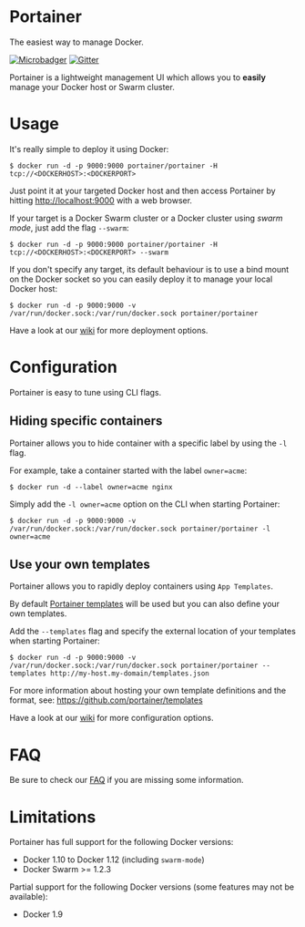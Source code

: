 # Portainer

The easiest way to manage Docker.

[![Microbadger](https://images.microbadger.com/badges/image/portainer/portainer.svg)](http://microbadger.com/images/portainer/portainer "Image size")
[![Gitter](https://badges.gitter.im/portainer/Lobby.svg)](https://gitter.im/portainer/Lobby?utm_source=badge&utm_medium=badge&utm_campaign=pr-badge)

Portainer is a lightweight management UI which allows you to **easily** manage your Docker host or Swarm cluster.

# Usage

It's really simple to deploy it using Docker:

```shell
$ docker run -d -p 9000:9000 portainer/portainer -H tcp://<DOCKERHOST>:<DOCKERPORT>
```

Just point it at your targeted Docker host and then access Portainer by hitting [http://localhost:9000](http://localhost:9000) with a web browser.

If your target is a Docker Swarm cluster or a Docker cluster using *swarm mode*, just add the flag `--swarm`:

```shell
$ docker run -d -p 9000:9000 portainer/portainer -H tcp://<DOCKERHOST>:<DOCKERPORT> --swarm
```

If you don't specify any target, its default behaviour is to use a bind mount on the Docker socket so you can easily deploy it to manage your local Docker host:

```shell
$ docker run -d -p 9000:9000 -v /var/run/docker.sock:/var/run/docker.sock portainer/portainer
```

Have a look at our [wiki](https://github.com/portainer/portainer/wiki/Deployment) for more deployment options.

# Configuration

Portainer is easy to tune using CLI flags.

## Hiding specific containers

Portainer allows you to hide container with a specific label by using the `-l` flag.

For example, take a container started with the label `owner=acme`:
```shell
$ docker run -d --label owner=acme nginx
```

Simply add the `-l owner=acme` option on the CLI when starting Portainer:
```shell
$ docker run -d -p 9000:9000 -v /var/run/docker.sock:/var/run/docker.sock portainer/portainer -l owner=acme
```

## Use your own templates

Portainer allows you to rapidly deploy containers using `App Templates`.

By default [Portainer templates](https://raw.githubusercontent.com/portainer/templates/master/templates.json) will be used but you can also define your own templates.

Add the `--templates` flag and specify the external location of your templates when starting Portainer:

```shell
$ docker run -d -p 9000:9000 -v /var/run/docker.sock:/var/run/docker.sock portainer/portainer --templates http://my-host.my-domain/templates.json
```

For more information about hosting your own template definitions and the format, see: https://github.com/portainer/templates

Have a look at our [wiki](https://github.com/portainer/portainer/wiki/Configuration) for more configuration options.

# FAQ

Be sure to check our [FAQ](https://github.com/portainer/portainer/wiki/FAQ) if you are missing some information.

# Limitations

Portainer has full support for the following Docker versions:

* Docker 1.10 to Docker 1.12 (including `swarm-mode`)
* Docker Swarm >= 1.2.3

Partial support for the following Docker versions (some features may not be available):

* Docker 1.9
